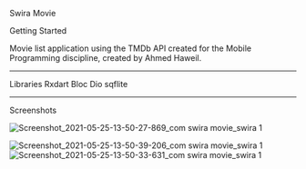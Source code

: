 Swira Movie

Getting Started

Movie list application using the TMDb API created for the Mobile Programming discipline, created by Ahmed Haweil.
________________________________________________________________
Libraries
Rxdart
Bloc
Dio
sqflite

_________________________________________________________________

Screenshots
     

![Screenshot_2021-05-25-13-50-27-869_com swira movie_swira 1](https://user-images.githubusercontent.com/16425235/119495553-d00eaf00-bd62-11eb-9eb1-b9d30a07aa19.jpg)

![Screenshot_2021-05-25-13-50-39-206_com swira movie_swira 1](https://user-images.githubusercontent.com/16425235/119495446-b705fe00-bd62-11eb-82b3-82b72c3f348d.jpg)
![Screenshot_2021-05-25-13-50-33-631_com swira movie_swira 1](https://user-images.githubusercontent.com/16425235/119495529-c8e7a100-bd62-11eb-9e2b-7457fd4a5126.jpg)
